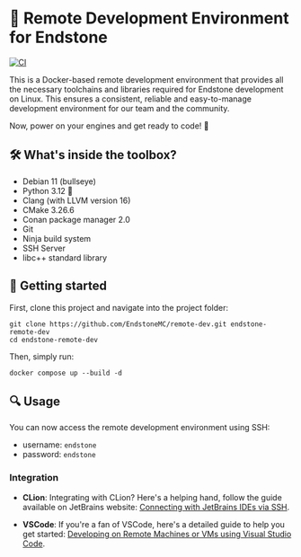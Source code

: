 # 🎯 Remote Development Environment for Endstone

[![CI](https://github.com/EndstoneMC/remote-dev/actions/workflows/build.yml/badge.svg)](https://github.com/EndstoneMC/remote-dev/actions/workflows/ci.yml)

This is a Docker-based remote development environment that provides all the necessary toolchains and libraries required
for Endstone development on Linux. This ensures a consistent, reliable and easy-to-manage development environment for
our team and the community.

Now, power on your engines and get ready to code! 🚀

## 🛠️ What's inside the toolbox?

- Debian 11 (bullseye)
- Python 3.12 🐍
- Clang (with LLVM version 16)
- CMake 3.26.6
- Conan package manager 2.0
- Git
- Ninja build system
- SSH Server
- libc++ standard library

## 🚀 Getting started

First, clone this project and navigate into the project folder:

```shell
git clone https://github.com/EndstoneMC/remote-dev.git endstone-remote-dev
cd endstone-remote-dev
```

Then, simply run:

```shell
docker compose up --build -d
```

## 🔍 Usage

You can now access the remote development environment using SSH:

- username: `endstone`
- password: `endstone`

### Integration

- **CLion**: Integrating with CLion? Here's a helping hand, follow the guide available on JetBrains
  website: [Connecting with JetBrains IDEs via SSH](https://www.jetbrains.com/remote-development/gateway/).

- **VSCode**: If you're a fan of VSCode, here's a detailed guide to help you get
  started: [Developing on Remote Machines or VMs using Visual Studio Code](https://code.visualstudio.com/docs/remote/ssh).
